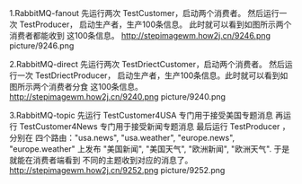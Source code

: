 1.RabbitMQ-fanout
先运行两次 TestCustomer，启动两个消费者。
然后运行一次 TestProducer， 启动生产者，生产100条信息。
此时就可以看到如图所示两个消费者都能收到 这100条信息。
http://stepimagewm.how2j.cn/9246.png
picture/9246.png

2.RabbitMQ-direct
先运行两次 TestDriectCustomer，启动两个消费者。
然后运行一次 TestDriectProducer， 启动生产者，生产100条信息。此时就可以看到如图所示两个消费者分食 这100条信息。
http://stepimagewm.how2j.cn/9240.png
picture/9240.png

3.RabbitMQ-topic
先运行 TestCustomer4USA 专门用于接受美国专题消息
再运行 TestCustomer4News 专门用于接受新闻专题消息
最后运行 TestProducer ，分别在 
四个路由："usa.news", "usa.weather", "europe.news", "europe.weather" 
上发布     "美国新闻", "美国天气",    "欧洲新闻",    "欧洲天气".
于是就能在消费者端看到 不同的主题收到对应的消息了。
http://stepimagewm.how2j.cn/9252.png
picture/9252.png

